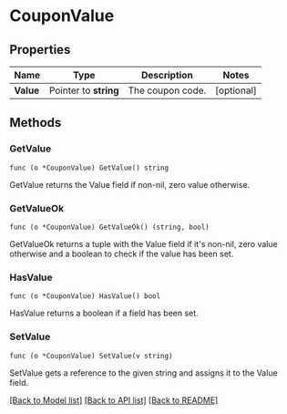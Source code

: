 # CouponValue

## Properties

Name | Type | Description | Notes
------------ | ------------- | ------------- | -------------
**Value** | Pointer to **string** | The coupon code. | [optional] 

## Methods

### GetValue

`func (o *CouponValue) GetValue() string`

GetValue returns the Value field if non-nil, zero value otherwise.

### GetValueOk

`func (o *CouponValue) GetValueOk() (string, bool)`

GetValueOk returns a tuple with the Value field if it's non-nil, zero value otherwise
and a boolean to check if the value has been set.

### HasValue

`func (o *CouponValue) HasValue() bool`

HasValue returns a boolean if a field has been set.

### SetValue

`func (o *CouponValue) SetValue(v string)`

SetValue gets a reference to the given string and assigns it to the Value field.


[[Back to Model list]](../README.md#documentation-for-models) [[Back to API list]](../README.md#documentation-for-api-endpoints) [[Back to README]](../README.md)


